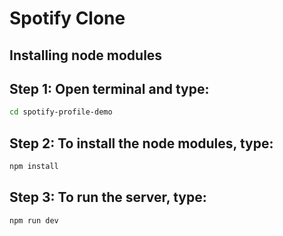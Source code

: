 # Spotify Clone
 
## Installing node modules
## Step 1: Open terminal and type:
```bash
cd spotify-profile-demo
```

## Step 2: To install the node modules, type:
```bash
npm install
```

## Step 3: To run the server, type:
```bash
npm run dev
```